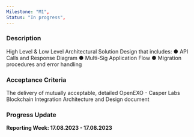 ```yaml
---
Milestone: "M1",
Status: "In progress",
---
```

<!--lang:en--> 
### Description

High Level & Low Level Architectural Solution Design that includes:
● API Calls and Response Diagram
● Multi-Sig Application Flow
● Migration procedures and error handling

### Acceptance Criteria

The delivery of mutually acceptable, detailed OpenEXO - Casper Labs Blockchain
Integration Architecture and Design document

### Progress Update

**Reporting Week: 17.08.2023 - 17.08.2023**
